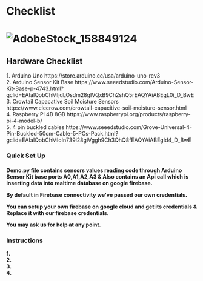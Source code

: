 <h1> Checklist <h1>
 
![AdobeStock_158849124](https://user-images.githubusercontent.com/21232416/130268095-6d84a3f1-9c02-462f-98c5-924fc4065ad2.jpeg)

 
 <h2> Hardware Checklist</h2>
   1. Arduino Uno https://store.arduino.cc/usa/arduino-uno-rev3<br>
 2. Arduino Sensor Kit Base https://www.seeedstudio.com/Arduino-Sensor-Kit-Base-p-4743.html?gclid=EAIaIQobChMIjdLOsdm28gIVQxB9Ch2shQ5rEAQYAiABEgL0i_D_BwE<br>
   3. Crowtail Capacative Soil Moisture Sensors https://www.elecrow.com/crowtail-capacitive-soil-moisture-sensor.html<br>
   4. Raspberry Pi 4B 8GB https://www.raspberrypi.org/products/raspberry-pi-4-model-b/<br>
 5. 4 pin buckled cables https://www.seeedstudio.com/Grove-Universal-4-Pin-Buckled-50cm-Cable-5-PCs-Pack.html?gclid=EAIaIQobChMIoIn739i28gIVggh9Ch3QhQ8fEAQYAiABEgId4_D_BwE

   <h3> Quick Set Up</h3><b>
 
 
<h4>Demo.py file contains sensors values reading code through Arduino Sensor Kit base ports A0,A1,A2,A3 & Also contains an Api call which is inserting data into realtime database on google firebase.

By default in Firebase connectivity we've passed our own credentials.

You can setup your own firebase on google cloud and get its credentials & Replace it with our firebase credentials.

 You may ask us for help at any point.</h4>
 
 
 
 
<h3> Instructions </h3>
1.<br>
2.<br>
3.<br>
4.<br>
  
  
